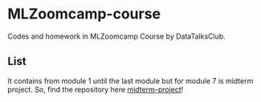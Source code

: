 # MLZoomcamp-course
Codes and homework in MLZoomcamp Course by DataTalksClub.

## List
It contains from module 1 until the last module but for module 7 is midterm project. So, find the repository here [midterm-project](https://github.com/rahmaha/mlzoomcamp-midterm)!
